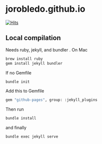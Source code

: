 # jorobledo.github.io

[![Hits](https://hits.seeyoufarm.com/api/count/incr/badge.svg?url=https%3A%2F%2Fjorobledo.github.io&count_bg=%2379C83D&title_bg=%23555555&icon=&icon_color=%23E7E7E7&title=Hits&edge_flat=false)](https://hits.seeyoufarm.com)

## Local compilation

Needs ruby, jekyll, and bundler . On Mac

```bash
brew install ruby
gem install jekyll bundler
```

If no Gemfile

```bash
bundle init
```

Add this to Gemfile
```bash
gem "github-pages", group: :jekyll_plugins
```

Then run 

```bash
bundle install
```

and finally

```bash
bundle exec jekyll serve
```